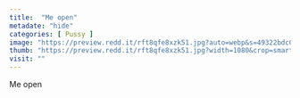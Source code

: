 ```yaml
---
title:  "Me open"
metadate: "hide"
categories: [ Pussy ]
image: "https://preview.redd.it/rft8qfe8xzk51.jpg?auto=webp&s=49322bdc07d123473bd38147f7396159917bb678"
thumb: "https://preview.redd.it/rft8qfe8xzk51.jpg?width=1080&crop=smart&auto=webp&s=6eb9fc212b8d0af7522ba22ca4294a00cf11c49f"
visit: ""
---
```

Me open
